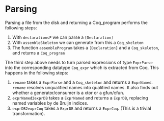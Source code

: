 # Parsing

Parsing a file from the disk and returning a Coq_program performs the following steps:

1. With `declarationsP` we can parse a `[Declaration]`
2. With `assembleSkeleton` we can generate from this a `Coq_skeleton`
3. The function `assembleProgram` takes a `[Declaration]` and a `Coq_skeleton`, and returns a `Coq_program`

The third step above needs to turn parsed expressions of type `ExprParse` into the corresponding datatype `Coq_expr` which is extracted from Coq. This happens in the following steps:
1. `rename` takes a `ExprParse` and a `Coq_skeleton` and returns a `ExprNamed`. `rename` resolves unqualified names into qualified names. It also finds out whether a generator/consumer is a xtor or a gfun/cfun.
2. `exprNamed2exprDB` takes a `ExprNamed` and returns a `ExprDB`, replacing named variables by de Bruijn indices.
3. `exprDB2exprCoq` takes a `ExprDB` and returns a `ExprCoq`. (This is a trivial transformation).
